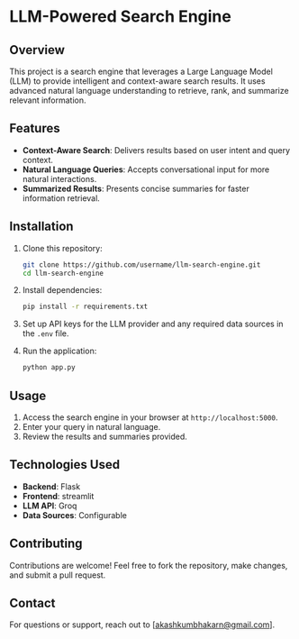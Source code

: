 # LLM-Powered Search Engine

## Overview

This project is a search engine that leverages a Large Language Model (LLM) to provide intelligent and context-aware search results. It uses advanced natural language understanding to retrieve, rank, and summarize relevant information.

## Features

- **Context-Aware Search**: Delivers results based on user intent and query context.
- **Natural Language Queries**: Accepts conversational input for more natural interactions.
- **Summarized Results**: Presents concise summaries for faster information retrieval.

## Installation

1. Clone this repository:

   ```bash
   git clone https://github.com/username/llm-search-engine.git
   cd llm-search-engine
   ```

2. Install dependencies:

   ```bash
   pip install -r requirements.txt
   ```

3. Set up API keys for the LLM provider and any required data sources in the `.env` file.

4. Run the application:

   ```bash
   python app.py
   ```

## Usage

1. Access the search engine in your browser at `http://localhost:5000`.
2. Enter your query in natural language.
3. Review the results and summaries provided.

## Technologies Used

- **Backend**: Flask
- **Frontend**: streamlit 
- **LLM API**: Groq
- **Data Sources**: Configurable

## Contributing

Contributions are welcome! Feel free to fork the repository, make changes, and submit a pull request.


## Contact

For questions or support, reach out to [[akashkumbhakarn@gmail.com](mailto\:your-akashkumbhakarn@gmail.com)].

